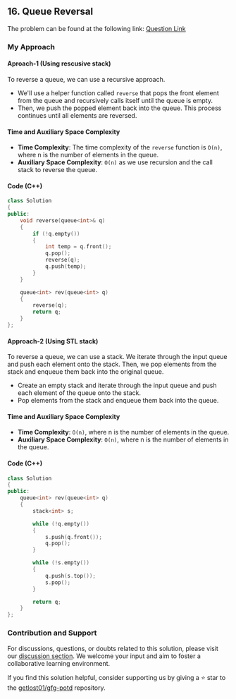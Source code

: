 ## 16. Queue Reversal

The problem can be found at the following link: [Question Link](https://practice.geeksforgeeks.org/problems/queue-reversal/1)

### My Approach

#### Aproach-1 (Using rescusive stack)
To reverse a queue, we can use a recursive approach.
- We'll use a helper function called `reverse` that pops the front element from the queue and recursively calls itself until the queue is empty. 
- Then, we push the popped element back into the queue. This process continues until all elements are reversed.

#### Time and Auxiliary Space Complexity

- **Time Complexity**: The time complexity of the `reverse` function is `O(n)`, where n is the number of elements in the queue.
- **Auxiliary Space Complexity**: `O(n)` as we use recursion and the call stack to reverse the queue.

#### Code (C++)

```cpp
class Solution
{
public:
    void reverse(queue<int>& q)
    {
        if (!q.empty())
        {
            int temp = q.front();
            q.pop();
            reverse(q);
            q.push(temp);
        }
    }

    queue<int> rev(queue<int> q)
    {
        reverse(q);
        return q;
    }
};
```

#### Approach-2 (Using STL stack)

To reverse a queue, we can use a stack. We iterate through the input queue and push each element onto the stack. Then, we pop elements from the stack and enqueue them back into the original queue. 

- Create an empty stack and iterate through the input queue and push each element of the queue onto the stack.
- Pop elements from the stack and enqueue them back into the queue.

#### Time and Auxiliary Space Complexity

- **Time Complexity**: `O(n)`, where n is the number of elements in the queue.
- **Auxiliary Space Complexity**: `O(n)`, where n is the number of elements in the queue.

#### Code (C++)

```cpp
class Solution
{
public:
    queue<int> rev(queue<int> q)
    {
        stack<int> s;

        while (!q.empty())
        {
            s.push(q.front());
            q.pop();
        }

        while (!s.empty())
        {
            q.push(s.top());
            s.pop();
        }

        return q;
    }
};
```

### Contribution and Support

For discussions, questions, or doubts related to this solution, please visit our [discussion section](https://github.com/getlost01/gfg-potd/discussions). We welcome your input and aim to foster a collaborative learning environment.

If you find this solution helpful, consider supporting us by giving a ⭐ star to the [getlost01/gfg-potd](https://github.com/getlost01/gfg-potd) repository.